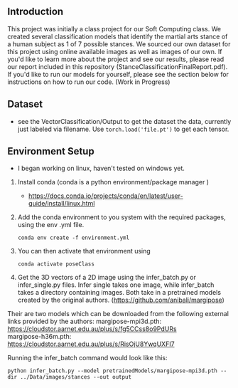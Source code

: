 ## Introduction
This project was initially a class project for our Soft Computing class. We created several classification models that identify the martial arts stance of a human subject as 1 of 7 possible stances. We sourced our own dataset for this project using online available images as well as images of our own. 
If you'd like to learn more about the project and see our results, please read our report included in this repository (StanceClassificationFinalReport.pdf). 
If you'd like to run our models for yourself, please see the section below for instructions on how to run our code. (Work in Progress)  
 
## Dataset
* see the VectorClassification/Output to get the dataset the data, currently just labeled via filename. Use ```torch.load('file.pt')```
to get each tensor.

## Environment Setup 
* I began working on linux, haven't tested on windows yet. 
1. Install conda (conda is a python environment/package manager )
    * https://docs.conda.io/projects/conda/en/latest/user-guide/install/linux.html
2. Add the conda environment to you system with the required packages, using the env .yml file. 

    ```conda env create -f environment.yml```
3. You can then activate that environment using 

    ```conda activate poseClass```

4. Get the 3D vectors of a 2D image using the infer_batch.py or infer_single.py files. Infer single takes one image, while infer_batch takes a directory containing images. Both take in a pretrained models created by the original authors. (https://github.com/anibali/margipose)

Their are two models which can be downloaded from the following external links provided by the authors:
margipose-mpi3d.pth: https://cloudstor.aarnet.edu.au/plus/s/fg5CCss8o9PdURs  
margipose-h36m.pth: https://cloudstor.aarnet.edu.au/plus/s/RisOjU8YwqUXFI7  

Running the infer_batch command would look like this:

```python infer_batch.py --model pretrainedModels/margipose-mpi3d.pth --dir ../Data/images/stances --out output ```
